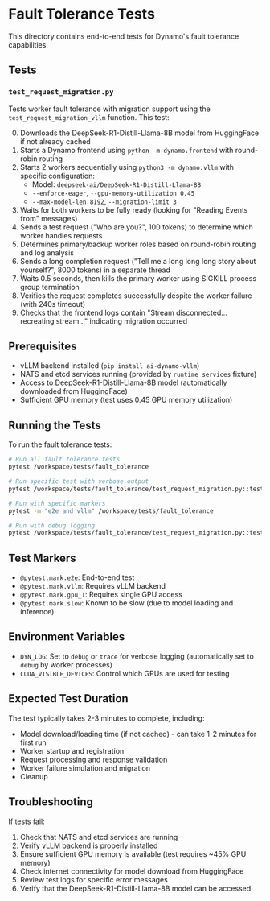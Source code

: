 # Fault Tolerance Tests

This directory contains end-to-end tests for Dynamo's fault tolerance capabilities.

## Tests

### `test_request_migration.py`

Tests worker fault tolerance with migration support using the `test_request_migration_vllm` function. This test:

0. Downloads the DeepSeek-R1-Distill-Llama-8B model from HuggingFace if not already cached
1. Starts a Dynamo frontend using `python -m dynamo.frontend` with round-robin routing
2. Starts 2 workers sequentially using `python3 -m dynamo.vllm` with specific configuration:
   - Model: `deepseek-ai/DeepSeek-R1-Distill-Llama-8B`
   - `--enforce-eager`, `--gpu-memory-utilization 0.45`
   - `--max-model-len 8192`, `--migration-limit 3`
3. Waits for both workers to be fully ready (looking for "Reading Events from" messages)
4. Sends a test request ("Who are you?", 100 tokens) to determine which worker handles requests
5. Determines primary/backup worker roles based on round-robin routing and log analysis
6. Sends a long completion request ("Tell me a long long long story about yourself?", 8000 tokens) in a separate thread
7. Waits 0.5 seconds, then kills the primary worker using SIGKILL process group termination
8. Verifies the request completes successfully despite the worker failure (with 240s timeout)
9. Checks that the frontend logs contain "Stream disconnected... recreating stream..." indicating migration occurred

## Prerequisites

- vLLM backend installed (`pip install ai-dynamo-vllm`)
- NATS and etcd services running (provided by `runtime_services` fixture)
- Access to DeepSeek-R1-Distill-Llama-8B model (automatically downloaded from HuggingFace)
- Sufficient GPU memory (test uses 0.45 GPU memory utilization)

## Running the Tests

To run the fault tolerance tests:

```bash
# Run all fault tolerance tests
pytest /workspace/tests/fault_tolerance

# Run specific test with verbose output
pytest /workspace/tests/fault_tolerance/test_request_migration.py::test_request_migration_vllm -v

# Run with specific markers
pytest -m "e2e and vllm" /workspace/tests/fault_tolerance

# Run with debug logging
pytest /workspace/tests/fault_tolerance/test_request_migration.py::test_request_migration_vllm -v -s
```

## Test Markers

- `@pytest.mark.e2e`: End-to-end test
- `@pytest.mark.vllm`: Requires vLLM backend
- `@pytest.mark.gpu_1`: Requires single GPU access
- `@pytest.mark.slow`: Known to be slow (due to model loading and inference)

## Environment Variables

- `DYN_LOG`: Set to `debug` or `trace` for verbose logging (automatically set to `debug` by worker processes)
- `CUDA_VISIBLE_DEVICES`: Control which GPUs are used for testing

## Expected Test Duration

The test typically takes 2-3 minutes to complete, including:
- Model download/loading time (if not cached) - can take 1-2 minutes for first run
- Worker startup and registration
- Request processing and response validation
- Worker failure simulation and migration
- Cleanup

## Troubleshooting

If tests fail:

1. Check that NATS and etcd services are running
2. Verify vLLM backend is properly installed
3. Ensure sufficient GPU memory is available (test requires ~45% GPU memory)
4. Check internet connectivity for model download from HuggingFace
5. Review test logs for specific error messages
6. Verify that the DeepSeek-R1-Distill-Llama-8B model can be accessed
